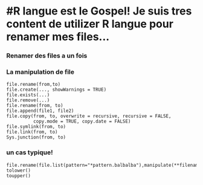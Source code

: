 #R langue est le Gospel! Je suis tres content de utilizer R langue pour renamer mes files...
=================================================================
### Renamer des files a un fois
### La manipulation de file
```{r}
file.rename(from,to)
file.create(..., showWarnings = TRUE)
file.exists(...)
file.remove(...)
file.rename(from, to)
file.append(file1, file2)
file.copy(from, to, overwrite = recursive, recursive = FALSE,
          copy.mode = TRUE, copy.date = FALSE)
file.symlink(from, to)
file.link(from, to)
Sys.junction(from, to)
```
### un cas typique!
```{r}
file.rename(file.list(pattern="*pattern.balbalba"),manipulate(**filenamelist))
tolower()
toupper()
```
